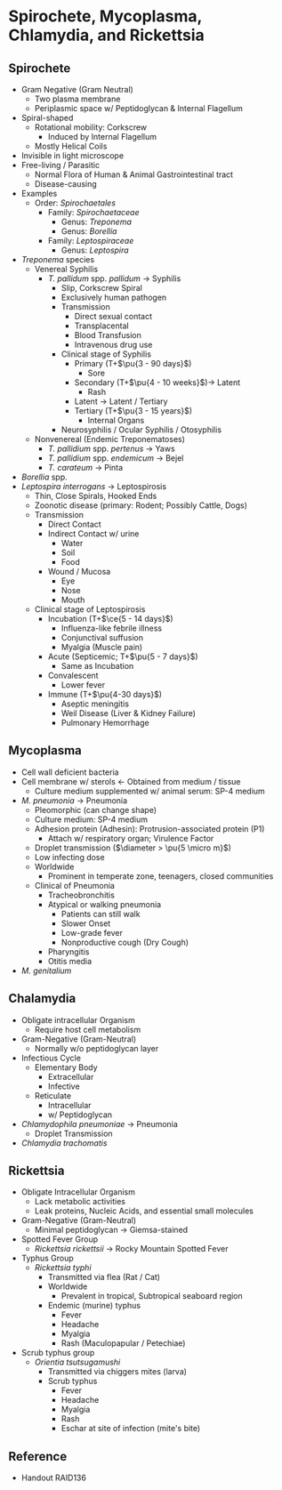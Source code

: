 # Spirochete, Mycoplasma, Chlamydia, and Rickettsia

## Spirochete

* Gram Negative (Gram Neutral)
  * Two plasma membrane
  * Periplasmic space w/ Peptidoglycan & Internal Flagellum
* Spiral-shaped
  * Rotational mobility: Corkscrew
    * Induced by Internal Flagellum
  * Mostly Helical Coils
* Invisible in light microscope
* Free-living / Parasitic
  * Normal Flora of Human & Animal Gastrointestinal tract
  * Disease-causing
* Examples
  * Order: *Spirochaetales*
    * Family: *Spirochaetaceae*
      * Genus: *Treponema*
      * Genus: *Borellia*
    * Family: *Leptospiraceae*
      * Genus: *Leptospira*
* *Treponema* species
  * Venereal Syphilis
    * *T. pallidum* spp. *pallidum* → Syphilis
      * Slip, Corkscrew Spiral
      * Exclusively human pathogen
      * Transmission
        * Direct sexual contact
        * Transplacental
        * Blood Transfusion
        * Intravenous drug use
      * Clinical stage of Syphilis
        * Primary (T+$\pu{3 - 90 days}$)
          * Sore
        * Secondary (T+$\pu{4 - 10 weeks}$)→ Latent
          * Rash
        * Latent → Latent / Tertiary
        * Tertiary (T+$\pu{3 - 15 years}$)
          * Internal Organs
      * Neurosyphilis / Ocular Syphilis / Otosyphilis
  * Nonvenereal (Endemic Treponematoses)
    * *T. pallidium* spp. *pertenus* → Yaws
    * *T. pallidium* spp. *endemicum* → Bejel
    * *T. carateum* → Pinta
* *Borellia* spp.
* *Leptospira interrogans* → Leptospirosis
  * Thin, Close Spirals, Hooked Ends
  * Zoonotic disease (primary: Rodent; Possibly Cattle, Dogs)
  * Transmission
    * Direct Contact
    * Indirect Contact w/ urine
      * Water
      * Soil
      * Food
    * Wound / Mucosa
      * Eye
      * Nose
      * Mouth
  * Clinical stage of Leptospirosis
    * Incubation (T+$\ce{5 - 14 days}$)
      * Influenza-like febrile illness
      * Conjunctival suffusion
      * Myalgia (Muscle pain)
    * Acute (Septicemic; T+$\pu{5 - 7 days}$)
      * Same as Incubation
    * Convalescent
      * Lower fever
    * Immune (T+$\pu{4-30 days}$)
      * Aseptic meningitis
      * Weil Disease (Liver & Kidney Failure)
      * Pulmonary Hemorrhage

## Mycoplasma

* Cell wall deficient bacteria
* Cell membrane w/ sterols ← Obtained from medium / tissue
  * Culture medium supplemented w/ animal serum: SP-4 medium
* *M. pneumonia* → Pneumonia
  * Pleomorphic (can change shape)
  * Culture medium: SP-4 medium
  * Adhesion protein (Adhesin): Protrusion-associated protein (P1)
    * Attach w/ respiratory organ; Virulence Factor
  * Droplet transmission ($\diameter > \pu{5 \micro m}$)
  * Low infecting dose
  * Worldwide
    * Prominent in temperate zone, teenagers, closed communities
  * Clinical of Pneumonia
    * Tracheobronchitis
    * Atypical or walking pneumonia
      * Patients can still walk
      * Slower Onset
      * Low-grade fever
      * Nonproductive cough (Dry Cough)
    * Pharyngitis
    * Otitis media
* *M. genitalium*

## Chalamydia

* Obligate intracellular Organism
  * Require host cell metabolism
* Gram-Negative (Gram-Neutral)
  * Normally w/o peptidoglycan layer
* Infectious Cycle
  * Elementary Body
    * Extracellular
    * Infective
  * Reticulate
    * Intracellular
    * w/ Peptidoglycan
* *Chlamydophila pneumoniae* → Pneumonia
  * Droplet Transmission
* *Chlamydia trachomatis*

## Rickettsia

* Obligate Intracellular Organism
  * Lack metabolic activities
  * Leak proteins, Nucleic Acids, and essential small molecules
* Gram-Negative (Gram-Neutral)
  * Minimal peptidoglycan → Giemsa-stained
* Spotted Fever Group
  * *Rickettsia rickettsii* → Rocky Mountain Spotted Fever
* Typhus Group
  * *Rickettsia typhi*
    * Transmitted via flea (Rat / Cat)
    * Worldwide
      * Prevalent in tropical, Subtropical seaboard region
    * Endemic (murine) typhus
      * Fever
      * Headache
      * Myalgia
      * Rash (Maculopapular / Petechiae)
* Scrub typhus group
  * *Orientia tsutsugamushi*
    * Transmitted via chiggers mites (larva)
    * Scrub typhus
      * Fever
      * Headache
      * Myalgia
      * Rash
      * Eschar at site of infection (mite's bite)

## Reference

* Handout RAID136
